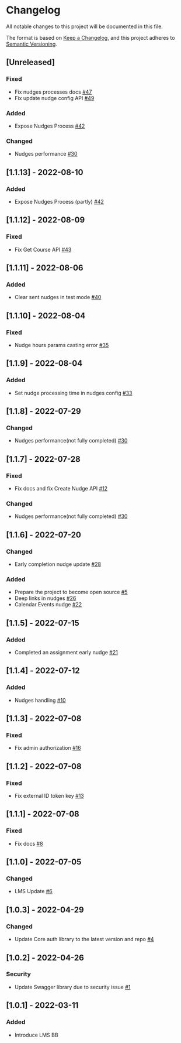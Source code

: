 # Changelog
All notable changes to this project will be documented in this file.

The format is based on [Keep a Changelog](https://keepachangelog.com/en/1.0.0/),
and this project adheres to [Semantic Versioning](https://semver.org/spec/v2.0.0.html).

## [Unreleased]
### Fixed
- Fix nudges processes docs [#47](https://github.com/rokwire/lms-building-block/issues/47)
- Fix update nudge config API [#49](https://github.com/rokwire/lms-building-block/issues/49)

### Added
- Expose Nudges Process [#42](https://github.com/rokwire/lms-building-block/issues/42)

### Changed
- Nudges performance [#30](https://github.com/rokwire/lms-building-block/issues/30)

## [1.1.13] - 2022-08-10
### Added
- Expose Nudges Process (partly) [#42](https://github.com/rokwire/lms-building-block/issues/42)

## [1.1.12] - 2022-08-09
### Fixed
- Fix Get Course API [#43](https://github.com/rokwire/lms-building-block/issues/43)

## [1.1.11] - 2022-08-06
### Added
- Clear sent nudges in test mode [#40](https://github.com/rokwire/lms-building-block/issues/40)

## [1.1.10] - 2022-08-04
### Fixed
- Nudge hours params casting error [#35](https://github.com/rokwire/lms-building-block/issues/35)

## [1.1.9] - 2022-08-04
### Added
- Set nudge processing time in nudges config [#33](https://github.com/rokwire/lms-building-block/issues/33)

## [1.1.8] - 2022-07-29
### Changed
- Nudges performance(not fully completed) [#30](https://github.com/rokwire/lms-building-block/issues/30)

## [1.1.7] - 2022-07-28
### Fixed
- Fix docs and fix Create Nudge API [#12](https://github.com/rokwire/lms-building-block/issues/12)

### Changed
- Nudges performance(not fully completed) [#30](https://github.com/rokwire/lms-building-block/issues/30)

## [1.1.6] - 2022-07-20
### Changed
- Early completion nudge update [#28](https://github.com/rokwire/lms-building-block/issues/28)

### Added
- Prepare the project to become open source [#5](https://github.com/rokwire/lms-building-block/issues/5)
- Deep links in nudges [#26](https://github.com/rokwire/lms-building-block/issues/26)
- Calendar Events nudge [#22](https://github.com/rokwire/lms-building-block/issues/22)

## [1.1.5] - 2022-07-15
### Added
- Completed an assignment early nudge [#21](https://github.com/rokwire/lms-building-block/issues/21)

## [1.1.4] - 2022-07-12
### Added
- Nudges handling [#10](https://github.com/rokwire/lms-building-block/issues/10)

## [1.1.3] - 2022-07-08
### Fixed
- Fix admin authorization [#16](https://github.com/rokwire/lms-building-block/issues/16)

## [1.1.2] - 2022-07-08
### Fixed
- Fix external ID token key [#13](https://github.com/rokwire/lms-building-block/issues/13)

## [1.1.1] - 2022-07-08
### Fixed
- Fix docs [#8](https://github.com/rokwire/lms-building-block/issues/8)

## [1.1.0] - 2022-07-05
### Changed
- LMS Update [#6](https://github.com/rokwire/lms-building-block/issues/6)

## [1.0.3] - 2022-04-29
### Changed
- Update Core auth library to the latest version and repo [#4](https://github.com/rokwire/lms-building-block/issues/4)

## [1.0.2] - 2022-04-26
### Security
- Update Swagger library due to security issue [#1](https://github.com/rokwire/lms-building-block/issues/1)

## [1.0.1] - 2022-03-11
### Added
- Introduce LMS BB 